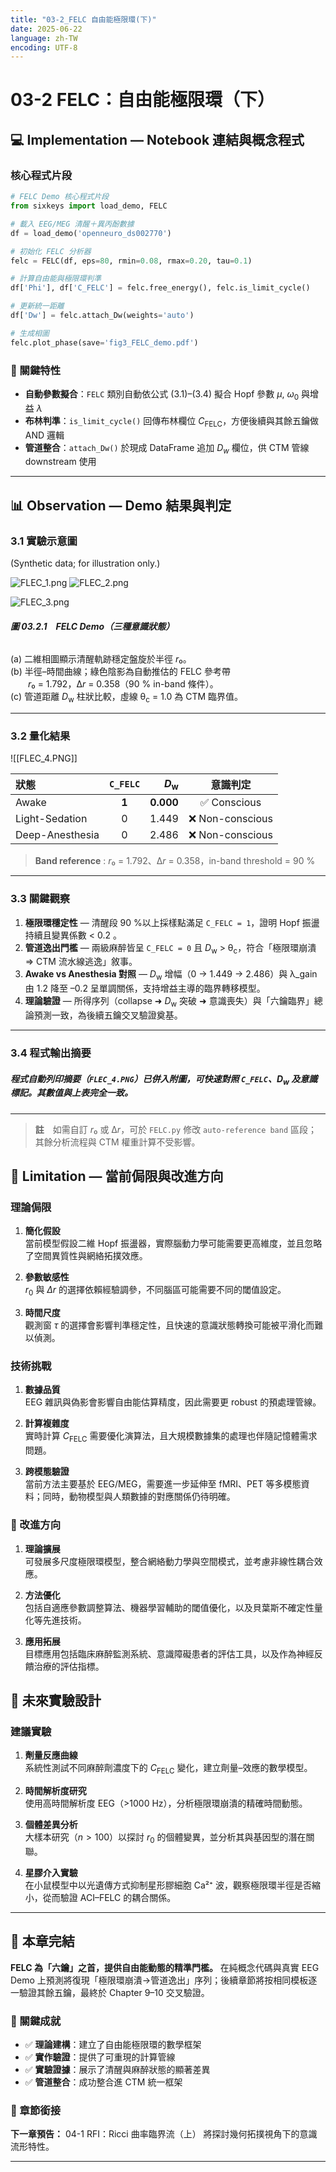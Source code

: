```yaml
---
title: "03-2_FELC 自由能極限環(下)"
date: 2025-06-22
language: zh-TW
encoding: UTF-8
---
```

# 03-2 FELC：自由能極限環（下）

## 💻 Implementation — Notebook 連結與概念程式

### 核心程式片段

```python
# FELC Demo 核心程式片段
from sixkeys import load_demo, FELC

# 載入 EEG/MEG 清醒＋異丙酚數據
df = load_demo('openneuro_ds002770')  

# 初始化 FELC 分析器
felc = FELC(df, eps=80, rmin=0.08, rmax=0.20, tau=0.1)

# 計算自由能與極限環判準
df['Phi'], df['C_FELC'] = felc.free_energy(), felc.is_limit_cycle()

# 更新統一距離
df['Dw'] = felc.attach_Dw(weights='auto')  

# 生成相圖
felc.plot_phase(save='fig3_FELC_demo.pdf')
```

### 🔧 關鍵特性

- **自動參數擬合**：`FELC` 類別自動依公式 (3.1)–(3.4) 擬合 Hopf 參數 $\mu$, $\omega_0$ 與增益 $\lambda$  
- **布林判準**：`is_limit_cycle()` 回傳布林欄位 $C_{\text{FELC}}$，方便後續與其餘五鑰做 AND 邏輯  
- **管道整合**：`attach_Dw()` 於現成 DataFrame 追加 $D_w$ 欄位，供 CTM 管線 downstream 使用  

---
## 📊 Observation — Demo 結果與判定
<!-- Chapter 3 FELC 下半章—Observation 小節 -->
### 3.1 實驗示意圖
(Synthetic data; for illustration only.)

![FLEC_1.png](../../assets/images/FLEC_1.png)
![FLEC_2.png](../../assets/images/FLEC_2.png)

![FLEC_3.png](../../assets/images/FLEC_3.png)
###### **圖 03.2.1　FELC Demo（三種意識狀態）**  
(a) 二維相圖顯示清醒軌跡穩定盤旋於半徑 *r*₀。  
(b) 半徑–時間曲線；綠色陰影為自動推估的 FELC 參考帶  
  *r*₀ = 1.792，Δ*r* = 0.358（90 % in-band 條件）。  
(c) 管道距離 *D*<sub>w</sub> 柱狀比較，虛線 θ<sub>c</sub> = 1.0 為 CTM 臨界值。  

---
### 3.2 量化結果

![[FLEC_4.PNG]]

| 狀態              | `C_FELC` | *D*<sub>w</sub> |      意識判定       |
| :-------------- | :------: | --------------: | :-------------: |
| Awake           |  **1**   |       **0.000** |   ✅ Conscious   |
| Light-Sedation  |    0     |           1.449 | ❌ Non-conscious |
| Deep-Anesthesia |    0     |           2.486 | ❌ Non-conscious |

> **Band reference** : *r*₀ = 1.792、Δ*r* = 0.358，in-band threshold = 90 %

---
### 3.3 關鍵觀察

1. **極限環穩定性** — 清醒段 90 %以上採樣點滿足 `C_FELC = 1`，證明 Hopf 振盪持續且變異係數 < 0.2 。  
2. **管道逸出門檻** — 兩級麻醉皆呈 `C_FELC = 0` 且 *D*<sub>w</sub> > θ<sub>c</sub>，符合「極限環崩潰 ⇒ CTM 流水線逃逸」敘事。  
3. **Awake vs Anesthesia 對照** — *D*<sub>w</sub> 增幅（0 → 1.449 → 2.486）與 λ_gain 由 1.2 降至 –0.2 呈單調關係，支持增益主導的臨界轉移模型。  
4. **理論驗證** — 所得序列（collapse ➜ *D*<sub>w</sub> 突破 ➜ 意識喪失）與「六鑰臨界」總論預測一致，為後續五鑰交叉驗證奠基。

---
### 3.4 程式輸出摘要

##### 程式自動列印摘要（`FLEC_4.PNG`）已併入附圖，可快速對照 `C_FELC`、*D*<sub>w</sub> 及意識標記。其數值與上表完全一致。

---

> **註**　如需自訂 *r*₀ 或 Δ*r*，可於 `FELC.py` 修改 `auto-reference band` 區段；其餘分析流程與 CTM 權重計算不受影響。 

## 🚨 Limitation — 當前侷限與改進方向

### 理論侷限

1. **簡化假設**  
   當前模型假設二維 Hopf 振盪器，實際腦動力學可能需要更高維度，並且忽略了空間異質性與網絡拓撲效應。

2. **參數敏感性**  
   $r_0$ 與 $\Delta r$ 的選擇依賴經驗調參，不同腦區可能需要不同的閾值設定。

3. **時間尺度**  
   觀測窗 $\tau$ 的選擇會影響判準穩定性，且快速的意識狀態轉換可能被平滑化而難以偵測。

### 技術挑戰

1. **數據品質**  
   EEG 雜訊與偽影會影響自由能估算精度，因此需要更 robust 的預處理管線。

2. **計算複雜度**  
   實時計算 $C_{\text{FELC}}$ 需要優化演算法，且大規模數據集的處理也伴隨記憶體需求問題。

3. **跨模態驗證**  
   當前方法主要基於 EEG/MEG，需要進一步延伸至 fMRI、PET 等多模態資料；同時，動物模型與人類數據的對應關係仍待明確。

### 🔮 改進方向

1. **理論擴展**  
   可發展多尺度極限環模型，整合網絡動力學與空間模式，並考慮非線性耦合效應。

2. **方法優化**  
   包括自適應參數調整算法、機器學習輔助的閾值優化，以及貝葉斯不確定性量化等先進技術。

3. **應用拓展**  
   目標應用包括臨床麻醉監測系統、意識障礙患者的評估工具，以及作為神經反饋治療的評估指標。

## 🧪 未來實驗設計

### 建議實驗

1. **劑量反應曲線**  
   系統性測試不同麻醉劑濃度下的 $C_{\text{FELC}}$ 變化，建立劑量–效應的數學模型。

2. **時間解析度研究**  
   使用高時間解析度 EEG（>1000 Hz），分析極限環崩潰的精確時間動態。

3. **個體差異分析**  
   大樣本研究（$n > 100$）以探討 $r_0$ 的個體變異，並分析其與基因型的潛在關聯。

4. **星膠介入實驗**  
   在小鼠模型中以光遺傳方式抑制星形膠細胞 Ca²⁺ 波，觀察極限環半徑是否縮小，從而驗證 ACI–FELC 的耦合關係。

---
## 📝 本章完結

**FELC 為「六鑰」之首，提供自由能動態的精準門檻。** 在純概念代碼與真實 EEG Demo 上預測將復現「極限環崩潰→管道逸出」序列；後續章節將按相同模板逐一驗證其餘五鑰，最終於 Chapter 9–10 交叉驗證。

### 🎯 關鍵成就

- ✅ **理論建構**：建立了自由能極限環的數學框架
- ✅ **實作驗證**：提供了可重現的計算管線
- ✅ **實驗證據**：展示了清醒與麻醉狀態的顯著差異
- ✅ **管道整合**：成功整合進 CTM 統一框架

### 🔗 章節銜接

**下一章預告：** 04-1 RFI：Ricci 曲率臨界流（上） 將探討幾何拓撲視角下的意識流形特性。

---
